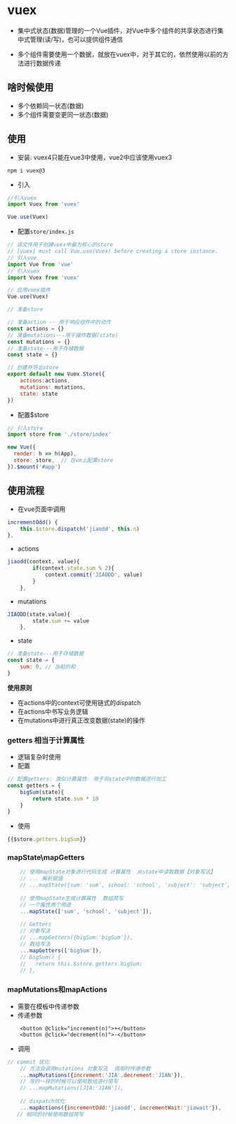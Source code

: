 # vuex
- 集中式状态(数据)管理的一个Vue插件，对Vue中多个组件的共享状态进行集中式管理(读/写)，也可以提供组件通信

- 多个组件需要使用一个数据，就放在vuex中，对于其它的，依然使用以前的方法进行数据传递

## 啥时候使用
- 多个依赖同一状态(数据)
- 多个组件需要变更同一状态(数据)


## 使用
- 安装: vuex4只能在vue3中使用，vue2中应该使用vuex3
```shell
npm i vuex@3
```

- 引入
```js
//引入vuex
import Vuex from 'vuex'

Vue.use(Vuex)
```

- 配置`store/index.js`
```js
// 该文件用于创建vuex中最为核心的store
// [vuex] must call Vue.use(Vuex) before creating a store instance.
// 引入vue
import Vue from 'vue'
// 引入vuex
import Vuex from 'vuex'

// 应用vuex插件
Vue.use(Vuex)

// 准备store

// 准备action -- 用于响应组件中的动作
const actions = {}
// 准备mutations---用于操作数据(state)
const mutations = {}
// 准备state---用于存储数据
const state = {}

// 创建并导出store
export default new Vuex.Store({
    actions:actions,
    mutations: mutations,
    state: state
})
```

- 配置$store
```js
// 引入store
import store from './store/index'

new Vue({
  render: h => h(App),
  store: store,  // 在vm上配置store
}).$mount('#app')
```

## 使用流程
- 在vue页面中调用
```js
incrementOdd() {
    this.$store.dispatch('jiaodd', this.n)
},
```

- actions
```js
jiaodd(context, value){
        if(context.state.sum % 2){
            context.commit('JIAODD', value)
        }
    },
```

- mutations
```js
JIAODD(state,value){
        state.sum += value
    },
```

- state
```js
// 准备state---用于存储数据
const state = {
    sum: 0, // 当前的和
}
```

**使用原则**
- 在actions中的context可使用链式的dispatch
- 在actions中书写业务逻辑
- 在mutations中进行真正改变数据(state)的操作


### getters 相当于计算属性
- 逻辑复杂时使用
- 配置
```js
// 配置getters: 类似计算属性  用于将state中的数据进行加工
const getters = {
    bigSum(state){
        return state.sum * 10
    }
}
```

- 使用
```js
{{$store.getters.bigSum}}
```

### mapState\mapGetters
```js
    // 使用mapState对象进行代码生成 计算属性  从state中读取数据【对象写法】
    // ... 解析赋值
    // ...mapState({sum: 'sum', school: 'school', 'subject': 'subject'}),
    
    // 使用mapState生成计算属性  数组简写
    // 一个属性两个用途
    ...mapState(['sum', 'school', 'subject']),
    
    // Getters
    // 对象写法
    // ...mapGetters({bigSum:'bigSum'}),
    // 数组写法
    ...mapGetters(['bigSum']),
    // bigSum() {
    //   return this.$store.getters.bigSum;
    // },
```


### mapMutations和mapActions
- 需要在模板中传递参数
- 传递参数
```vue
    <button @click="increment(n)">+</button>
    <button @click="decrement(n)">-</button>
``` 
- 调用
```js
// commit 优化
    // 方法会调用mutations 对象写法  调用时传递参数
    ...mapMutations({increment:'JIA',decrement:'JIAN'}),
    // 写的一样的时候可以使用数组进行简写
    // ...mapMutations([JIA:'JIAN']),
    
    // dispatch优化 
    ...mapActions({incrementOdd:'jiaodd', incrementWait:'jiawait'}),
   // 相同的时候使用数组简写
```